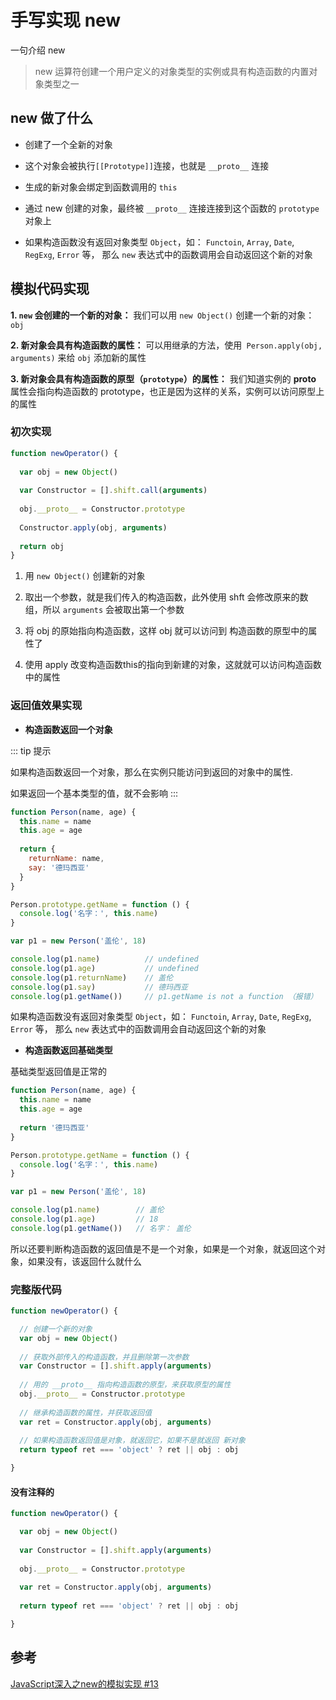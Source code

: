 # 手写实现 new 

一句介绍 new
> new 运算符创建一个用户定义的对象类型的实例或具有构造函数的内置对象类型之一


## new 做了什么

- 创建了一个全新的对象

- 这个对象会被执行`[[Prototype]]`连接，也就是 `__proto__` 连接

- 生成的新对象会绑定到函数调用的 `this`

- 通过 new 创建的对象，最终被 `__proto__` 连接连接到这个函数的 `prototype` 对象上

- 如果构造函数没有返回对象类型 `Object`，如： `Functoin`, `Array`, `Date`, `RegExg`, `Error` 等，
那么 `new` 表达式中的函数调用会自动返回这个新的对象


## 模拟代码实现

**1. `new` 会创建的一个新的对象：** 
我们可以用 `new Object()` 创建一个新的对象：`obj`

**2. 新对象会具有构造函数的属性：** 
可以用继承的方法，使用` Person.apply(obj, arguments)` 来给 `obj` 添加新的属性

**3. 新对象会具有构造函数的原型（`prototype`）的属性：** 
我们知道实例的 __proto__ 属性会指向构造函数的 prototype，也正是因为这样的关系，实例可以访问原型上的属性

### 初次实现

```javascript
function newOperator() {
  
  var obj = new Object()
  
  var Constructor = [].shift.call(arguments)
  
  obj.__proto__ = Constructor.prototype
  
  Constructor.apply(obj, arguments)
  
  return obj
}
```

1. 用 `new Object()` 创建新的对象

2. 取出一个参数，就是我们传入的构造函数，此外使用 shft 会修改原来的数组，所以 `arguments` 会被取出第一个参数

3. 将 obj 的原始指向构造函数，这样 obj 就可以访问到 构造函数的原型中的属性了

4. 使用 apply 改变构造函数this的指向到新建的对象，这就就可以访问构造函数中的属性


### 返回值效果实现

- **构造函数返回一个对象**

::: tip 提示

如果构造函数返回一个对象，那么在实例只能访问到返回的对象中的属性.

如果返回一个基本类型的值，就不会影响
:::

```javascript
function Person(name, age) {
  this.name = name
  this.age = age
  
  return {
    returnName: name,
    say: '德玛西亚'
  }
}

Person.prototype.getName = function () {
  console.log('名字：', this.name)
}

var p1 = new Person('盖伦', 18)

console.log(p1.name)          // undefined
console.log(p1.age)           // undefined
console.log(p1.returnName)    // 盖伦
console.log(p1.say)           // 德玛西亚
console.log(p1.getName())     // p1.getName is not a function （报错）

```
如果构造函数没有返回对象类型 `Object`，如： `Functoin`, `Array`, `Date`, `RegExg`, `Error` 等，
那么 `new` 表达式中的函数调用会自动返回这个新的对象

- **构造函数返回基础类型**

基础类型返回值是正常的
```javascript
function Person(name, age) {
  this.name = name
  this.age = age
  
  return '德玛西亚'
}

Person.prototype.getName = function () {
  console.log('名字：', this.name)
}

var p1 = new Person('盖伦', 18)

console.log(p1.name)        // 盖伦
console.log(p1.age)         // 18
console.log(p1.getName())   // 名字： 盖伦

```

所以还要判断构造函数的返回值是不是一个对象，如果是一个对象，就返回这个对象，如果没有，该返回什么就什么

### 完整版代码

```javascript
function newOperator() {

  // 创建一个新的对象
  var obj = new Object()
  
  // 获取外部传入的构造函数，并且删除第一次参数
  var Constructor = [].shift.apply(arguments)
  
  // 用的 __proto__ 指向构造函数的原型，来获取原型的属性
  obj.__proto__ = Constructor.prototype
  
  // 继承构造函数的属性，并获取返回值
  var ret = Constructor.apply(obj, arguments)
  
  // 如果构造函数返回值是对象，就返回它，如果不是就返回 新对象
  return typeof ret === 'object' ? ret || obj : obj

}
```

#### 没有注释的


```javascript
function newOperator() {

  var obj = new Object()
  
  var Constructor = [].shift.apply(arguments)
  
  obj.__proto__ = Constructor.prototype
  
  var ret = Constructor.apply(obj, arguments)
  
  return typeof ret === 'object' ? ret || obj : obj

}
```

## 参考

[JavaScript深入之new的模拟实现 #13](https://github.com/mqyqingfeng/Blog/issues/13)
